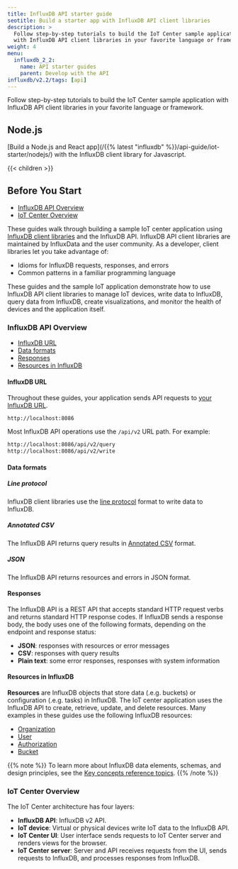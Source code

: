 ```yaml
---
title: InfluxDB API starter guide
seotitle: Build a starter app with InfluxDB API client libraries
description: >
  Follow step-by-step tutorials to build the IoT Center sample application
  with InfluxDB API client libraries in your favorite language or framework.
weight: 4
menu:
  influxdb_2_2:
    name: API starter guides
    parent: Develop with the API
influxdb/v2.2/tags: [api]
---
```


Follow step-by-step tutorials to build the IoT Center sample application
with InfluxDB API client libraries in your favorite language or framework.

## Node.js

[Build a Node.js and React app](/{{% latest "influxdb" %}}/api-guide/iot-starter/nodejs/)
with the InfluxDB client library for Javascript.

{{< children >}}

## Before You Start

- [InfluxDB API Overview](#influxdb-api-overview)
- [IoT Center Overview](#iot-center-overview)

These guides walk through building a sample IoT center application using 
[InfluxDB client libraries](/influxdb/v2.2/api-guide/client-libraries/) and the InfluxDB API.
InfluxDB API client libraries are maintained by InfluxData and the user 
community. As a developer, client libraries let you take advantage of:
- Idioms for InfluxDB requests, responses, and errors
- Common patterns in a familiar programming language

These guides and the sample IoT application demonstrate how to use InfluxDB API 
client libraries to manage IoT devices, write data to InfluxDB, query data from 
InfluxDB, create visualizations, and monitor the health of devices and the 
application itself.


### InfluxDB API Overview

- [InfluxDB URL](#influxdb-url)
- [Data formats](#data-formats)
- [Responses](#responses)
- [Resources in InfluxDB](#resources-in-influxdb)

#### InfluxDB URL
Throughout these guides, your application sends API requests to [your InfluxDB URL](/influxdb/v2.2/reference/urls/).
```sh
http://localhost:8086
```

Most InfluxDB API operations use the `/api/v2` URL path. For example:

```sh
http://localhost:8086/api/v2/query
http://localhost:8086/api/v2/write
```

#### Data formats

##### Line protocol
InfluxDB client libraries use the [line protocol](/influxdb/v2.2/reference/syntax/line-protocol/) format to write data to InfluxDB.

##### Annotated CSV
The InfluxDB API returns query results in [Annotated CSV](/influxdb/v2.2/reference/syntax/annotated-csv/) format.

##### JSON
The InfluxDB API returns resources and errors in JSON format.

#### Responses
The InfluxDB API is a REST API that accepts standard HTTP request verbs
and returns standard HTTP response codes. If InfluxDB sends a response body, the body
uses one of the following formats, depending on the endpoint and response status:

- **JSON**: responses with resources or error messages
- **CSV**: responses with query results
- **Plain text**: some error responses, responses with system information

#### Resources in InfluxDB
**Resources** are InfluxDB objects that store data (.e.g. buckets) or configuration (.e.g. tasks) in InfluxDB.
The IoT center application uses the InfluxDB API to create, retrieve, update, and delete resources.
Many examples in these guides use the following InfluxDB resources:

- [Organization](/influxdb/v2.2/reference/glossary/#organization)
- [User](/influxdb/v2.2/reference/glossary/#user)
- [Authorization](/influxdb/v2.2/reference/glossary/#authorization)
- [Bucket](/influxdb/v2.2/reference/glossary/#bucket)

{{% note %}}
To learn more about InfluxDB data elements, schemas, and design principles, see the
[Key concepts reference topics](influxdb/v2.1/reference/key-concepts/).
{{% /note %}}


### IoT Center Overview

The IoT Center architecture has four layers:

- **InfluxDB API**: InfluxDB v2 API.
- **IoT device**: Virtual or physical devices write IoT data to the InfluxDB API.
- **IoT Center UI**: User interface sends requests to IoT Center server and renders views for the browser.
- **IoT Center server**: Server and API receives requests from the UI, sends requests to InfluxDB,
  and processes responses from InfluxDB.